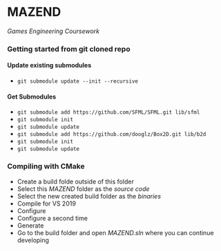 # MAZEND
*Games Engineering Coursework*

### Getting started from git cloned repo
#### Update existing submodules
- `git submodule update --init --recursive`
#### Get Submodules
- `git submodule add https://github.com/SFML/SFML.git lib/sfml`
- `git submodule init`
- `git submodule update`
- `git submodule add https://github.com/dooglz/Box2D.git lib/b2d`
- `git submodule init`
- `git submodule update`

### Compiling with CMake
- Create a build folde outside of this folder
- Select this *MAZEND* folder as the *source code*
- Select the new created build folder as the *binaries*
- Compile for VS 2019
- Configure
- Configure a second time
- Generate
- Go to the build folder and open *MAZEND.sln* where you can continue developing
